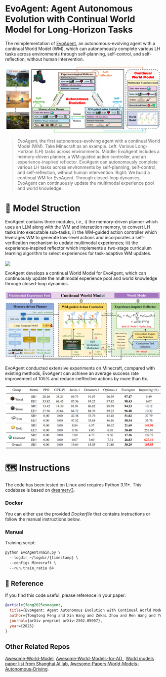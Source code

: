 # EvoAgent: Agent Autonomous Evolution with Continual World Model for Long-Horizon Tasks


The reimplementation of [EvoAgent](https://arxiv.org/pdf/2502.05907), an autonomous-evolving agent with a continual World Model (WM), which can autonomously complete various LH tasks across environments through self-planning, self-control, and self-reflection, without human intervention. 

![1.png](Pics%2F1.png)

>EvoAgent, the first autonomous-evolving agent with a continual World Model (WM). Take Minecraft as an example. 
>Left: Various Long-Horizon (LH) tasks across environments. 
>Middle: EvoAgent includes a memory-driven planner, a WM-guided action controller, and an experience-inspired reflector. EvoAgent can autonomously complete various LH tasks across environments by self-planning, self-control, and self-reflection, without human intervention. 
>Right: We build a continual WM for EvoAgent. Through closed-loop dynamics, EvoAgent can continuously update the multimodal experience pool and world knowledge.

#  🚀 Model Struction
EvoAgent contains three modules, i.e., i) the memory-driven planner which uses an LLM along with the WM and interaction memory, to convert LH tasks into executable sub-tasks; ii) the WM-guided action controller which leverages WM to generate low-level actions and incorporates a self-verification mechanism to update multimodal experiences; iii) the experience-inspired reflector which implements a two-stage curriculum learning algorithm to select experiences for task-adaptive WM updates.

<img src="../pics/2.png" div align="center"/>

EvoAgent develops a continual World Model for EvoAgent, which can continuously update the multimodal experience pool and world knowledge through closed-loop dynamics. 

![4.png](Pics%2F4.png)

EvoAgent conducted extensive experiments on Minecraft, compared with existing methods, EvoAgent can achieve an average success rate improvement of 105% and reduce ineffective actions by more than 6x.

![5.png](Pics%2F5.png)


#  🗺️ Instructions

The code has been tested on Linux and requires Python 3.11+. This codebase is based on [dreamerv3](https://github.com/danijar/dreamerv3?tab=readme-ov-file).

###  Docker
You can either use the provided *Dockerfile* that contains instructions or follow the manual instructions below.

###  Manual
Training script:
```html
python EvoAgent/main.py \
  --logdir ~/logdir/{timestamp} \
  --configs Minecraft \
  --run.train_ratio 64
```

##  🎯 Reference
If you find this code useful, please reference in your paper:

```bibtex
@article{feng2025evoagent,
  title={EvoAgent: Agent Autonomous Evolution with Continual World Model for Long-Horizon Tasks},
  author={Tongtong Feng and Xin Wang and Zekai Zhou and Ren Wang and Yuwei Zhan and Guangyao Li and Qing Li and Wenwu Zhu},
  journal={arXiv preprint arXiv:2502.05907},
  year={2025}
}
```


## Other Related Repos
[Awesome-World-Model](https://github.com/LMD0311/Awesome-World-Model),
[Awesome-World-Models-for-AD ](https://github.com/zhanghm1995/awesome-world-models-for-AD?tab=readme-ov-file#Table-of-Content),
[World models paper list from Shanghai AI lab](https://github.com/OpenDriveLab/End-to-end-Autonomous-Driving/blob/main/papers.md#world-model--model-based-rl),
[Awesome-Papers-World-Models-Autonomous-Driving](https://github.com/chaytonmin/Awesome-Papers-World-Models-Autonomous-Driving).
    
